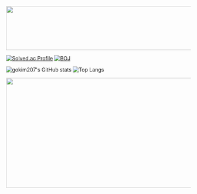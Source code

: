 ##

<a href="https://github.com/devxb/gitanimals">
  <img
    src="https://render.gitanimals.org/lines/gokim207?pet-id=651348868950377622"
    width="600"
    height="120"
  />
</a>
  

[![Solved.ac Profile](http://mazassumnida.wtf/api/v2/generate_badge?boj=dgsw1306)](https://solved.ac/dgsw1306/)
[![BOJ](https://bojstat.vulcan.site/v2/ko/dgsw1306)](https://www.acmicpc.net/user/sk14cj)


![gokim207's GitHub stats](https://github-readme-stats.vercel.app/api?username=gokim207&show_icons=true&theme=radical)
![Top Langs](https://github-readme-stats.vercel.app/api/top-langs/?username=gokim207&layout=compact)

<a href="https://www.solve-nyang.com"><img src="https://api.solve-nyang.com/compose/dgsw1306" width="600" height="300"/></a>
